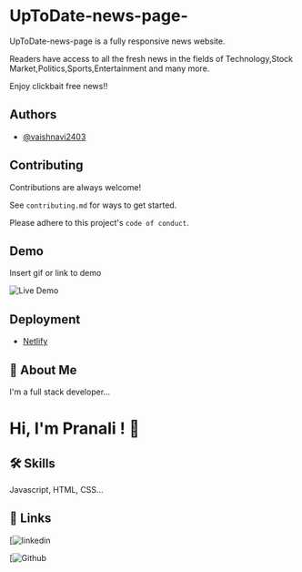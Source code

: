 # UpToDate-news-page-
UpToDate-news-page is a fully responsive news website.

Readers have access to all the fresh news in the fields of Technology,Stock Market,Politics,Sports,Entertainment and many more.

Enjoy clickbait free news!!
## Authors

- [@vaishnavi2403](https://github.com/vaishnavi2403)
## Contributing

Contributions are always welcome!

See `contributing.md` for ways to get started.

Please adhere to this project's `code of conduct`.

## Demo

Insert gif or link to demo

![Live Demo](https://github.com/shuence/AdventureSquad/blob/main/images/live%20demo.png)

## Deployment

- [Netlify](https://www.netlify.com/)

## 🚀 About Me

I'm a full stack developer...

# Hi, I'm Pranali ! 👋

## 🛠 Skills

Javascript, HTML, CSS...

## 🔗 Links


[![linkedin](https://www.linkedin.com/in/pranali-chobe-086826245)


[![Github](https://github.com/Prannn182)
